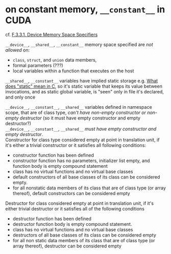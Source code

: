 # on constant memory, `__constant__` in CUDA  

cf. [F.3.3.1. Device Memory Space Specifiers](http://docs.nvidia.com/cuda/cuda-c-programming-guide/index.html#device-memory-specifiers)  

`__device__`, `__shared__`, `__constant__` memory space specified are *not allowed* on:  
* `class`, `struct`, and `union` data members,  
* formal parameters (???)  
* local variables within a function that executes on the host  

`__shared__`, `__constant__` variables have implied static storage e.g. [What does "static" mean in C](https://stackoverflow.com/questions/572547/what-does-static-mean-in-c), so it's static variable that keeps its value between invocations, and as static global variable, is "seen" only in file it's declared, and only once  

`__device__`, `__constant__`, `__shared__` variables defined in namespace scope, that are of class type, *can't have non-empty constructor or non-empty destructor* (so it must have empty constructor and empty destructor?)  
`__device__`, `__constant__`, `__shared__` *must have empty constructor and empty destructor*.  
Constructor for class type considered empty at point in translation unit, if it's either a trivial constructor or it satisfies all following conditions:  
* constructor function has been defined  
* constructor function has no parameters, initializer list empty, and function body is empty compound statement  
* class has no virtual functions and no virtual base classes  
* default constructors of all base classes of its class can be considered empty.  
* for all nonstatic data members of its class that are of class type (or array thereof), default constructors can be considered empty  

Destructor for class considered empty at point in translation unit, if it's either trivial destructor or it satisfies all of the following conditions  
* destructor function has been defined
* destructor function body is empty compound statement.  
* class has no virtual functions and no virtual base classes
* destructors of all base classes of its class can be considered empty
* for all non static data members of its class that are of class type (or array thereof), destructor can be considered empty  


 

